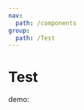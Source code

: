 ```yaml
---
nav:
  path: /components
group:
  path: /Test
---
```


# Test

demo:
<code src='./index.tsx'></code>
